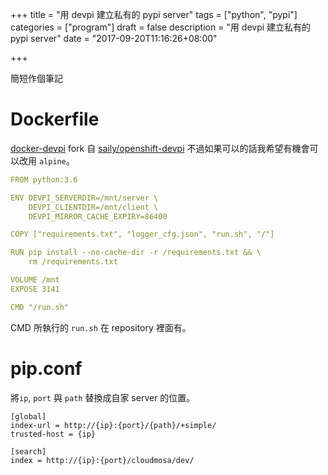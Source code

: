 +++
title = "用 devpi 建立私有的 pypi server"
tags = ["python", "pypi"]
categories = ["program"]
draft = false 
description = "用 devpi 建立私有的 pypi server"
date = "2017-09-20T11:16:26+08:00"

+++

簡短作個筆記

# Dockerfile

[docker-devpi](https://github.com/Swind/docker-devpi) fork 自 [saily/openshift-devpi](https://github.com/saily/openshift-devpi)
不過如果可以的話我希望有機會可以改用 `alpine`。

```yaml
FROM python:3.6

ENV DEVPI_SERVERDIR=/mnt/server \
    DEVPI_CLIENTDIR=/mnt/client \
    DEVPI_MIRROR_CACHE_EXPIRY=86400

COPY ["requirements.txt", "logger_cfg.json", "run.sh", "/"]

RUN pip install --no-cache-dir -r /requirements.txt && \
    rm /requirements.txt

VOLUME /mnt
EXPOSE 3141

CMD "/run.sh"
```
CMD 所執行的 `run.sh` 在 repository 裡面有。

# pip.conf

將`ip`, `port` 與 `path` 替換成自家 server 的位置。

```config
[global]
index-url = http://{ip}:{port}/{path}/+simple/
trusted-host = {ip} 

[search]
index = http://{ip}:{port}/cloudmosa/dev/
```
